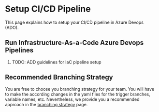 # Setup CI/CD Pipeline

This page explains how to setup your CI/CD pipeline in Azure Devops (ADO).

## Run Infrastructure-As-a-Code Azure Devops Pipelines

1. TODO: ADD guidelines for IaC pipeline setup


## Recommended Branching Strategy

You are free to choose you branching strategy for your team. You will have to make the according changes in the yaml files for the trigger branches, variable names, etc. Nevertheless, we provide you a recommended approach in the [branching strategy](../how-to/BranchingStrategy.md) page.